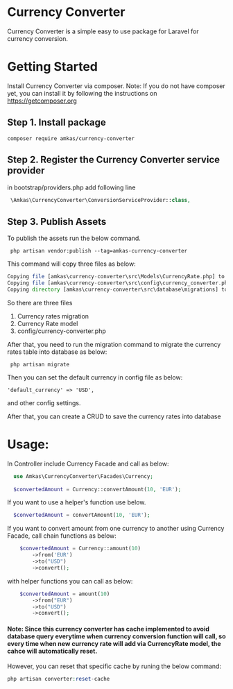 # Currency Converter

Currency Converter is a simple easy to use package for Laravel for currency conversion.

# Getting Started
  Install Currency Converter via composer.
Note: If you do not have composer yet, you can install it by following the instructions on https://getcomposer.org

## Step 1. Install package
  
    composer require amkas/currency-converter

## Step 2. Register the Currency Converter service provider
  in bootstrap/providers.php
  add following line
   ```php
    \Amkas\CurrencyConverter\ConversionServiceProvider::class,
   ```
## Step 3. Publish Assets
To publish the assets run the below command.
```
 php artisan vendor:publish --tag=amkas-currency-converter
```
This command will copy three files as below:

 ```php
 Copying file [amkas\currency-converter\src\Models\CurrencyRate.php] to [app\Models\CurrencyRate.php]  DONE
 Copying file [amkas\currency-converter\src\config\currency_converter.php] to [config\currency_converter.php]  DONE
 Copying directory [amkas\currency-converter\src\database\migrations] to [database\migrations]  DONE
  ```
So there are three files
1. Currency rates migration
2. Currency Rate model
3. config/currency-converter.php

After that, you need to run the migration command to migrate the currency rates table into database as below:

```
 php artisan migrate
```

Then you can set the default currency in config file as below:

```
'default_currency' => 'USD',
```

and other config settings.

After that, you can create a CRUD to save the currency rates into database

# Usage:
  In Controller include Currency Facade and call as below:

  ```php
    use Amkas\CurrencyConverter\Facades\Currency;
    
    $convertedAmount = Currency::convertAmount(10, 'EUR');
  ```
  If you want to use a helper's function use below.
  ```php
    $convertedAmount = convertAmount(10, 'EUR');
  ```

If you want to convert amount from one currency to another using Currency Facade, call chain functions as below:

```php
    $convertedAmount = Currency::amount(10)
        ->from('EUR')
        ->to("USD")
        ->convert();
  ```
with helper functions you can call as below:

```php
    $convertedAmount = amount(10)
        ->from("EUR")
        ->to("USD")
        ->convert();
  ```
#### Note: Since this currency converter has cache implemented to avoid database query everytime when currency conversion function will call, so every time when new currency rate will add via CurrencyRate model, the cahce will automatically reset.
However, you can reset that specific cache by runing the below command:

````php
php artisan converter:reset-cache
````
